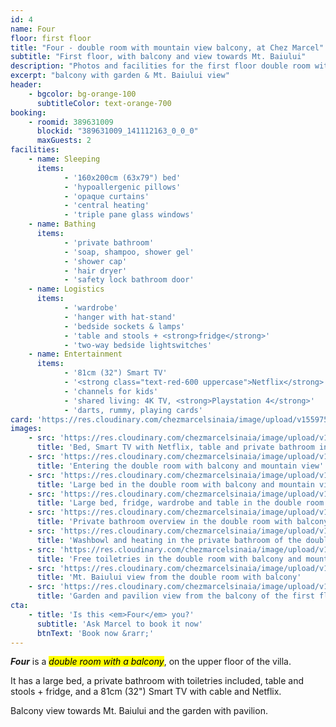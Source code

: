 ```yaml
---
id: 4
name: Four
floor: first floor
title: "Four - double room with mountain view balcony, at Chez Marcel"
subtitle: "First floor, with balcony and view towards Mt. Baiului"
description: "Photos and facilities for the first floor double room with balcony and mountain view, at Chez Marcel Sinaia, Prahova Valley"
excerpt: "balcony with garden & Mt. Baiului view"
header:
    - bgcolor: bg-orange-100
      subtitleColor: text-orange-700
booking:
    - roomid: 389631009
      blockid: "389631009_141112163_0_0_0"
      maxGuests: 2
facilities:
    - name: Sleeping
      items:
            - '160x200cm (63x79") bed'
            - 'hypoallergenic pillows'
            - 'opaque curtains'
            - 'central heating'
            - 'triple pane glass windows'
    - name: Bathing
      items:
            - 'private bathroom'
            - 'soap, shampoo, shower gel'
            - 'shower cap'
            - 'hair dryer'
            - 'safety lock bathroom door'
    - name: Logistics
      items:
            - 'wardrobe'
            - 'hanger with hat-stand'
            - 'bedside sockets & lamps'
            - 'table and stools + <strong>fridge</strong>'
            - 'two-way bedside lightswitches'
    - name: Entertainment
      items:
            - '81cm (32") Smart TV' 
            - '<strong class="text-red-600 uppercase">Netflix</strong>' 
            - 'channels for kids'
            - 'shared living: 4K TV, <strong>Playstation 4</strong>'
            - 'darts, rummy, playing cards'
card: 'https://res.cloudinary.com/chezmarcelsinaia/image/upload/v1559759461/rooms/4/index-card.jpg'
images:
    - src: 'https://res.cloudinary.com/chezmarcelsinaia/image/upload/v1559825261/rooms/4/double-room-4-bed-tv-netflix-bathroom-entrance.jpg'
      title: 'Bed, Smart TV with Netflix, table and private bathroom in double room with balcony and mountain view'
    - src: 'https://res.cloudinary.com/chezmarcelsinaia/image/upload/v1559825261/rooms/4/double-room-4-bed-wardrobe-smart-tv-balcony-access.jpg'
      title: 'Entering the double room with balcony and mountain view'
    - src: 'https://res.cloudinary.com/chezmarcelsinaia/image/upload/v1559825262/rooms/4/double-room-4-bed-bathroom-entrance.jpg'
      title: 'Large bed in the double room with balcony and mountain view'
    - src: 'https://res.cloudinary.com/chezmarcelsinaia/image/upload/v1559825262/rooms/4/double-room-4-bed-fridge-wardrobe.jpg'
      title: 'Large bed, fridge, wardrobe and table in the double room with balcony and mountain view'
    - src: 'https://res.cloudinary.com/chezmarcelsinaia/image/upload/v1559825261/rooms/4/double-room-4-bathroom-overview.jpg'
      title: 'Private bathroom overview in the double room with balcony and mountain view'
    - src: 'https://res.cloudinary.com/chezmarcelsinaia/image/upload/v1559825262/rooms/4/double-room-4-bathroom-washer.jpg'
      title: 'Washbowl and heating in the private bathroom of the double room with balcony and mountain view'
    - src: 'https://res.cloudinary.com/chezmarcelsinaia/image/upload/v1559825261/rooms/4/double-room-4-bathroom-toiletries.jpg'
      title: 'Free toiletries in the double room with balcony and mountain view'
    - src: 'https://res.cloudinary.com/chezmarcelsinaia/image/upload/v1559825262/rooms/4/double-room-4-balcony-mountain-view.jpg'
      title: 'Mt. Baiului view from the double room with balcony'
    - src: 'https://res.cloudinary.com/chezmarcelsinaia/image/upload/v1559825261/rooms/4/double-room-4-balcony-garden-view-barbecue.jpg'
      title: 'Garden and pavilion view from the balcony of the first floor double room'
cta:
    - title: 'Is this <em>Four</em> you?'
      subtitle: 'Ask Marcel to book it now'
      btnText: 'Book now &rarr;'
---
```


**_Four_** is a <mark><em>double room with a balcony</em></mark>, on the upper floor of the villa. 

It has a large bed, a private bathroom with toiletries included, table and stools + fridge, and a 81cm (32") Smart TV with cable and Netflix. 

Balcony view towards Mt. Baiului and the garden with pavilion.
